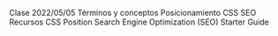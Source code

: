 Clase 2022/05/05
Términos y conceptos
 Posicionamiento CSS
 SEO
Recursos
CSS Position
Search Engine Optimization (SEO) Starter Guide